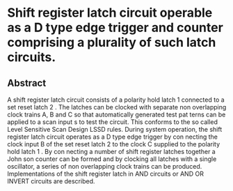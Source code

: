 # Shift register latch circuit operable as a D type edge trigger and counter comprising a plurality of such latch circuits.

## Abstract
A shift register latch circuit consists of a polarity hold latch 1 connected to a set reset latch 2 . The latches can be clocked with separate non overlapping clock trains A, B and C so that automatically generated test pat terns can be applied to a scan input s to test the circuit. This conforms to the so called Level Sensitive Scan Design LSSD rules. During system operation, the shift register latch circuit operates as a D type edge trigger by con necting the clock input B of the set reset latch 2 to the clock C supplied to the polarity hold latch 1 . By con necting a number of shift register latches together a John son counter can be formed and by clocking all latches with a single oscillator, a series of non overlapping clock trains can be produced. Implementations of the shift register latch in AND circuits or AND OR INVERT circuits are described.